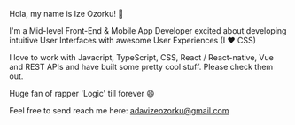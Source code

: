 Hola, my name is Ize Ozorku! 👋

I'm a Mid-level Front-End & Mobile App Developer excited about developing intuitive User Interfaces with awesome User Experiences (I :heart: CSS)

I love to work with Javacript, TypeScript, CSS, React / React-native, Vue and REST APIs and have built some pretty cool stuff. Please check them out.

Huge fan of rapper 'Logic' till forever 😄

Feel free to send reach me here: adavizeozorku@gmail.com
